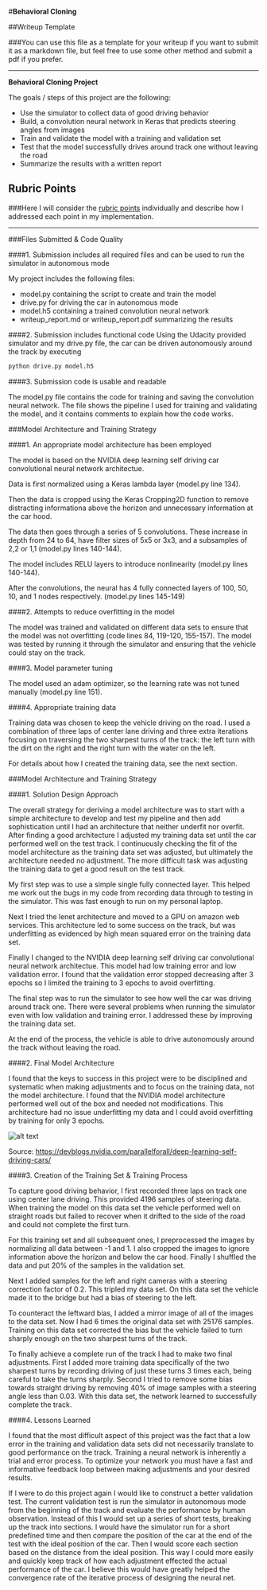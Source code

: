 #**Behavioral Cloning** 

##Writeup Template

###You can use this file as a template for your writeup if you want to submit it as a markdown file, but feel free to use some other method and submit a pdf if you prefer.

---

**Behavioral Cloning Project**

The goals / steps of this project are the following:
* Use the simulator to collect data of good driving behavior
* Build, a convolution neural network in Keras that predicts steering angles from images
* Train and validate the model with a training and validation set
* Test that the model successfully drives around track one without leaving the road
* Summarize the results with a written report


[//]: # (Image References)

[image1]: ./report/cnn-architecture-624x890.png "nvidia"
[image2]: ./report/offtrack1.png "offtrack1"
[image3]: ./report/offtrack2.png "offtrack2"

## Rubric Points
###Here I will consider the [rubric points](https://review.udacity.com/#!/rubrics/432/view) individually and describe how I addressed each point in my implementation.  

---
###Files Submitted & Code Quality

####1. Submission includes all required files and can be used to run the simulator in autonomous mode

My project includes the following files:
* model.py containing the script to create and train the model
* drive.py for driving the car in autonomous mode
* model.h5 containing a trained convolution neural network 
* writeup_report.md or writeup_report.pdf summarizing the results

####2. Submission includes functional code
Using the Udacity provided simulator and my drive.py file, the car can be driven autonomously around the track by executing 
```sh
python drive.py model.h5
```

####3. Submission code is usable and readable

The model.py file contains the code for training and saving the convolution neural network. The file shows the pipeline I used for training and validating the model, and it contains comments to explain how the code works.

###Model Architecture and Training Strategy

####1. An appropriate model architecture has been employed

The model is based on the NVIDIA deep learning self driving car convolutional neural network architectue. 

Data is first normalized using a Keras lambda layer (model.py line 134).

Then the data is cropped using the Keras Cropping2D function to remove distracting informationa above the horizon and unnecessary information at the car hood. 

The data then goes through a series of 5 convolutions. These increase in depth from 24 to 64, have filter sizes of 5x5 or 3x3, and a subsamples of 2,2 or 1,1 (model.py lines 140-144).

The model includes RELU layers to introduce nonlinearity (model.py lines 140-144). 

After the convolutions, the neural has 4 fully connected layers of 100, 50, 10, and 1 nodes respectively. (model.py lines 145-149)


####2. Attempts to reduce overfitting in the model

The model was trained and validated on different data sets to ensure that the model was not overfitting (code lines 84, 119-120, 155-157). The model was tested by running it through the simulator and ensuring that the vehicle could stay on the track.

####3. Model parameter tuning

The model used an adam optimizer, so the learning rate was not tuned manually (model.py line 151).
  
####4. Appropriate training data

Training data was chosen to keep the vehicle driving on the road. I used a combination of three laps of center lane driving and three extra iterations focusing on traversing the two sharpest turns of the track: the left turn with the dirt on the right and the right turn with the water on the left. 

For details about how I created the training data, see the next section. 

###Model Architecture and Training Strategy

####1. Solution Design Approach

The overall strategy for deriving a model architecture was to start with a simple architecture to develop and test my pipeline and then add sophistication until I had an architecture that neither underfit nor overfit. After finding a good architecture I adjusted my training data set until the car performed well on the test track. I continuously checking the fit of the model architecture as the training data set was adjusted, but ultimately the architecture needed no adjustment. The more difficult task was adjusting the training data to get a good result on the test track. 

My first step was to use a simple single fully connected layer. This helped me work out the bugs in my code from recording data through to testing in the simulator. This was fast enough to run on my personal laptop. 

Next I tried the lenet architecture and moved to a GPU on amazon web services. This architecture led to some success on the track, but was underfitting as evidenced by high mean squared error on the training data set. 

Finally I changed to the NVIDIA deep learning self driving car convolutional neural network architectue. This model had low training error and low validation error. I found that the validation error stopped decreasing after 3 epochs so I limited the training to 3 epochs to avoid overfitting.

The final step was to run the simulator to see how well the car was driving around track one. There were several problems when running the simulator even with low validation and training error. I addressed these by improving the training data set. 

At the end of the process, the vehicle is able to drive autonomously around the track without leaving the road.

####2. Final Model Architecture

I found that the keys to success in this project were to be disciplined and systematic when making adjustments and to focus on the training data, not the model architecture. I found that the NVIDIA model architecture performed well out of the box and needed not modifications. This architecture had no issue underfitting my data and I could avoid overfitting by training for only 3 epochs.  

![alt text][image1]

Source: https://devblogs.nvidia.com/parallelforall/deep-learning-self-driving-cars/

####3. Creation of the Training Set & Training Process

To capture good driving behavior, I first recorded three laps on track one using center lane driving. This provided 4196 samples of steering data. When training the model on this data set the vehicle performed well on straight roads but failed to recover when it drifted to the side of the road and could not complete the first turn. 

For this training set and all subsequent ones, I preprocessed the images by normalizing all data between -1 and 1. I also cropped the images to ignore information above the horizon and below the car hood. Finally I shuffled the data and put 20% of the samples in the validation set. 

Next I added samples for the left and right cameras with a steering correction factor of 0.2. This tripled my data set. On this data set the vehicle made it to the bridge but had a bias of steering to the left.

To counteract the leftward bias, I added a mirror image of all of the images to the data set. Now I had 6 times the original data set with 25176 samples. Training on this data set corrected the bias but the vehicle failed to turn sharply enough on the two sharpest turns of the track. 

To finally achieve a complete run of the track I had to make two final adjustments. First I added more training data specifically of the two sharpest turns by recording driving of just these turns 3 times each, being careful to take the turns sharply. Second I tried to remove some bias towards straight driving by removing 40% of image samples with a steering angle less than 0.03. With this data set, the network learned to successfully complete the track. 

####4. Lessons Learned

I found that the most difficult aspect of this project was the fact that a low error in the training and validation data sets did not necessarily translate to good performance on the track. Training a neural network is inherently a trial and error process. To optimize your network you must have a fast and informative feedback loop between making adjustments and your desired results. 

If I were to do this project again I would like to construct a better validation test. The current validation test is run the simulator in autonomous mode from the beginning of the track and evaluate the performance by human observation. Instead of this I would set up a series of short tests, breaking up the track into sections. I would have the simulator run for a short predefined time and then compare the position of the car at the end of the test with the ideal position of the car. Then I would score each section based on the distance from the ideal position. This way I could more easily and quickly keep track of how each adjustment effected the actual performance of the car. I believe this would have greatly helped the convergence rate of the iterative process of designing the neural net. 